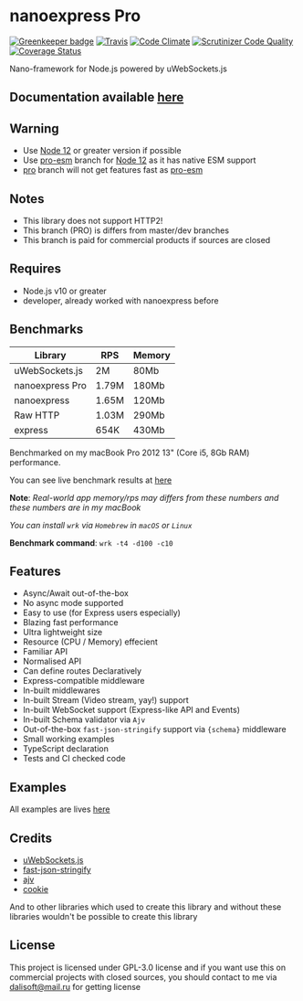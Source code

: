 # nanoexpress Pro

[![Greenkeeper badge](https://badges.greenkeeper.io/dalisoft/nanoexpress.svg)](https://greenkeeper.io/)
[![Travis](https://img.shields.io/travis/dalisoft/nanoexpress.svg)](http://github.com/dalisoft/nanoexpress)
[![Code Climate](https://codeclimate.com/github/dalisoft/nanoexpress/badges/gpa.svg)](https://codeclimate.com/github/dalisoft/nanoexpress)
[![Scrutinizer Code Quality](https://scrutinizer-ci.com/g/dalisoft/nanoexpress/badges/quality-score.png?b=pro)](https://scrutinizer-ci.com/g/dalisoft/nanoexpress/?branch=pro)
[![Coverage Status](https://coveralls.io/repos/github/dalisoft/nanoexpress/badge.svg?branch=pro)](https://coveralls.io/github/dalisoft/nanoexpress?branch=pro)

Nano-framework for Node.js powered by uWebSockets.js

## Documentation available [here](https://github.com/dalisoft/nanoexpress/blob/pro/docs/index.md)

## Warning

- Use [Node 12](https://github.com/nodejs/node/blob/master/doc/changelogs/CHANGELOG_V12.md) or greater version if possible
- Use [pro-esm](https://github.com/dalisoft/nanoexpress/tree/pro-esm) branch for [Node 12](https://github.com/nodejs/node/blob/master/doc/changelogs/CHANGELOG_V12.md) as it has native ESM support
- [pro](https://github.com/dalisoft/nanoexpress/tree/pro) branch will not get features fast as [pro-esm](https://github.com/dalisoft/nanoexpress/tree/pro-esm)

## Notes

- This library does not support HTTP2!
- This branch (PRO) is differs from master/dev branches
- This branch is paid for commercial products if sources are closed

## Requires

- Node.js v10 or greater
- developer, already worked with nanoexpress before

## Benchmarks

| Library         | RPS   | Memory |
| --------------- | ----- | ------ |
| uWebSockets.js  | 2M    | 80Mb   |
| nanoexpress Pro | 1.79M | 180Mb  |
| nanoexpress     | 1.65M | 120Mb  |
| Raw HTTP        | 1.03M | 290Mb  |
| express         | 654K  | 430Mb  |

Benchmarked on my macBook Pro 2012 13" (Core i5, 8Gb RAM) performance.

You can see live benchmark results at [here](https://github.com/the-benchmarker/web-frameworks#results)

**Note**: _Real-world app memory/rps may differs from these numbers and these numbers are in my macBook_

_You can install `wrk` via `Homebrew` in `macOS` or `Linux`_

**Benchmark command**: `wrk -t4 -d100 -c10`

## Features

- Async/Await out-of-the-box
- No async mode supported
- Easy to use (for Express users especially)
- Blazing fast performance
- Ultra lightweight size
- Resource (CPU / Memory) effecient
- Familiar API
- Normalised API
- Can define routes Declaratively
- Express-compatible middleware
- In-built middlewares
- In-built Stream (Video stream, yay!) support
- In-built WebSocket support (Express-like API and Events)
- In-built Schema validator via `Ajv`
- Out-of-the-box `fast-json-stringify` support via `{schema}` middleware
- Small working examples
- TypeScript declaration
- Tests and CI checked code

## Examples

All examples are lives [here](https://github.com/dalisoft/nanoexpress/tree/pro/examples)

## Credits

- [uWebSockets.js](https://github.com/uNetworking/uWebSockets.js)
- [fast-json-stringify](https://github.com/fastify/fast-json-stringify)
- [ajv](https://ajv.js.org)
- [cookie](https://github.com/jshttp/cookie#readme)

And to other libraries which used to create this library and without these libraries wouldn't be possible to create this library

## License

This project is licensed under GPL-3.0 license and if you want use this on commercial projects with closed sources, you should contact to me via dalisoft@mail.ru for getting license
